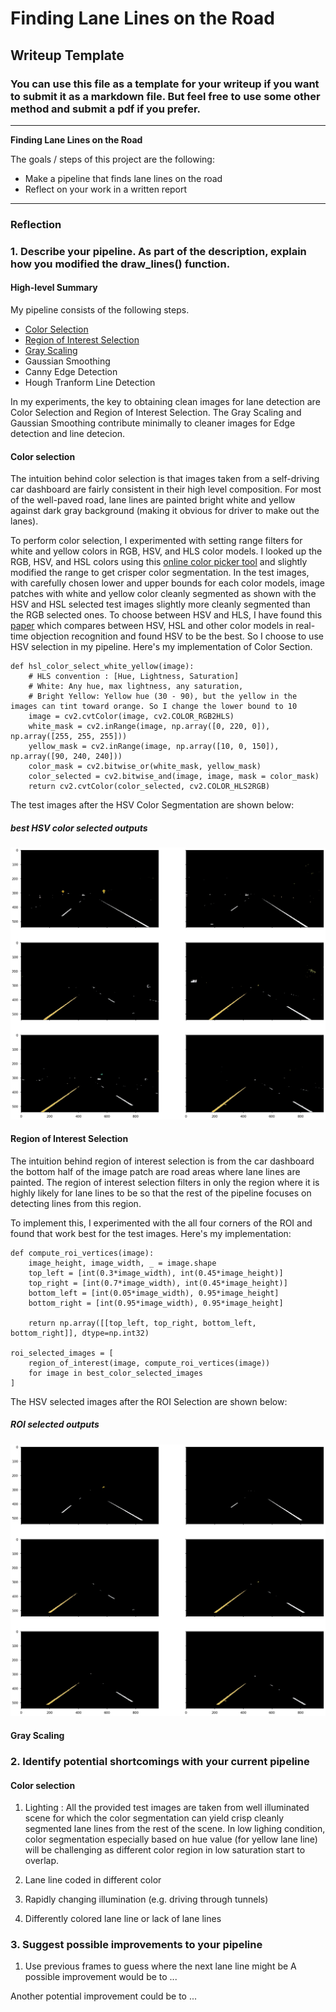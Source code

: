 # **Finding Lane Lines on the Road** 

## Writeup Template

### You can use this file as a template for your writeup if you want to submit it as a markdown file. But feel free to use some other method and submit a pdf if you prefer.

---

**Finding Lane Lines on the Road**

The goals / steps of this project are the following:
* Make a pipeline that finds lane lines on the road
* Reflect on your work in a written report


[//]: # (Image References)

[image1]: ./examples/grayscale.jpg "Grayscale"
[RGBSelected]: ./report_images/RGB_select.png "RGB selected images"
[HSVSelected]: ./report_images/HSV_select.png "HSV selected images"
[HSLSelected]: ./report_images/HLS_select.png "HSL selected images"
[ROISelected]: ./report_images/ROI_select.png "ROI selected images"

---

### Reflection 

### 1. Describe your pipeline. As part of the description, explain how you modified the draw_lines() function.
#### High-level Summary ####
My pipeline consists of the following steps. 
- [Color Selection](#color-selection)
- [Region of Interest Selection](#region-of-interest-selection)
- [Gray Scaling](#gray-scaling)
- Gaussian Smoothing
- Canny Edge Detection
- Hough Tranform Line Detection

In my experiments, the key to obtaining clean images for lane detection are Color Selection and Region of Interest Selection. The Gray Scaling and Gaussian Smoothing contribute minimally to cleaner images for Edge detection and line detecion. 

#### Color selection ####
The intuition behind color selection is that images taken from a self-driving car dashboard are fairly consistent in their high level composition. For most of the well-paved road, lane lines are painted bright white and yellow against dark gray background (making it obvious for driver to make out the lanes). 

To perform color selection, I experimented with setting range filters for white and yellow colors in RGB, HSV, and HLS color models. I looked up the RGB, HSV, and HSL colors using this [online color picker tool](http://colorizer.org/) and slightly modified the range to get crisper color segmentation. In the test images, with carefully chosen lower and upper bounds for each color models, image patches with white and yellow color cleanly segmented as shown with the HSV and HSL selected test images slightly more cleanly segmented than the RGB selected ones. To choose between HSV and HLS, I have found this [paper](http://revistas.ua.pt/index.php/revdeti/article/viewFile/2092/1964) which compares between HSV, HSL and other color models in real-time objection recognition and found HSV to be the best. So I choose to use HSV selection in my pipeline. Here's my implementation of Color Section. 

```
def hsl_color_select_white_yellow(image):
    # HLS convention : [Hue, Lightness, Saturation]
    # White: Any hue, max lightness, any saturation, 
    # Bright Yellow: Yellow hue (30 - 90), but the yellow in the images can tint toward orange. So I change the lower bound to 10
    image = cv2.cvtColor(image, cv2.COLOR_RGB2HLS)
    white_mask = cv2.inRange(image, np.array([0, 220, 0]), np.array([255, 255, 255]))
    yellow_mask = cv2.inRange(image, np.array([10, 0, 150]), np.array([90, 240, 240]))
    color_mask = cv2.bitwise_or(white_mask, yellow_mask)
    color_selected = cv2.bitwise_and(image, image, mask = color_mask)
    return cv2.cvtColor(color_selected, cv2.COLOR_HLS2RGB)
```
The test images after the HSV Color Segmentation are shown below: 
##### best HSV color selected outputs #####
![HSV selected images][HSVSelected]

#### Region of Interest Selection ####
The intuition behind region of interest selection is from the car dashboard the bottom half of the image patch are road areas where lane lines are painted. The region of interest selection filters in only the region where it is highly likely for lane lines to be so that the rest of the pipeline focuses on detecting lines from this region.

To implement this, I experimented with the all four corners of the ROI and found that work best for the test images. Here's my implementation: 

```
def compute_roi_vertices(image):    
    image_height, image_width, _ = image.shape
    top_left = [int(0.3*image_width), int(0.45*image_height)]
    top_right = [int(0.7*image_width), int(0.45*image_height)]
    bottom_left = [int(0.05*image_width), 0.95*image_height]
    bottom_right = [int(0.95*image_width), 0.95*image_height]
    
    return np.array([[top_left, top_right, bottom_left, bottom_right]], dtype=np.int32)

roi_selected_images = [
    region_of_interest(image, compute_roi_vertices(image))
    for image in best_color_selected_images
]
```
The HSV selected images after the ROI Selection are shown below:
##### ROI selected outputs #####
![ROI selected images][ROISelected]

#### Gray Scaling ####

### 2. Identify potential shortcomings with your current pipeline

#### Color selection
1. Lighting : All the provided test images are taken from well illuminated scene for which the color segmentation can yield crisp cleanly segmented lane lines from the rest of the scene. In low lighing condition, color segmentation especially based on hue value (for yellow lane line) will be challenging as different color region in low saturation start to overlap. 

2. Lane line coded in different color

3. Rapidly changing illumination (e.g. driving through tunnels)

4. Differently colored lane line or lack of lane lines


### 3. Suggest possible improvements to your pipeline
1. Use previous frames to guess where the next lane line might be
A possible improvement would be to ...

Another potential improvement could be to ...
